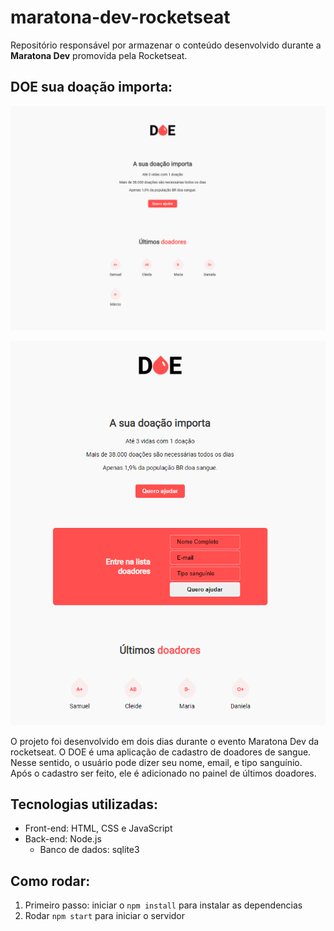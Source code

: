 # maratona-dev-rocketseat
 Repositório responsável por armazenar o conteúdo desenvolvido durante a **Maratona Dev** promovida pela Rocketseat.


## DOE sua doação importa:

![Page Inicial](screenshots/Doe.PNG)


![Forms](screenshots/DoeForm.PNG)


O projeto foi desenvolvido em dois dias durante o evento Maratona Dev da rocketseat.
O DOE é uma aplicação de cadastro de doadores de sangue.
Nesse sentido, o usuário pode dizer seu nome, email, e tipo sanguínio.
Após o cadastro ser feito, ele é adicionado no painel de últimos doadores.

## Tecnologias utilizadas:
* Front-end: HTML, CSS e JavaScript
* Back-end: Node.js
   * Banco de dados: sqlite3

## Como rodar:
1. Primeiro passo: iniciar o `npm install` para instalar as dependencias
1. Rodar `npm start` para iniciar o servidor

